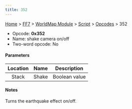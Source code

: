 ```yaml
---
title: 352
---
```


[Home](../../../../Main_Page.md) > [FF7](../../../../FF7.md) > [WorldMap Module](../../../WorldMap_Module.md) > [Script](../../Script.md) > [Opcodes](../Opcodes.md) > 352

-   Opcode: **0x352**
-   Name: shake camera on/off
-   Two-word opcode: No

#### Parameters

| Location | Name  |  Description  |
|:--------:|:-----:|:-------------:|
|  Stack   | Shake | Boolean value |

#### Notes

Turns the earthquake effect on/off.
